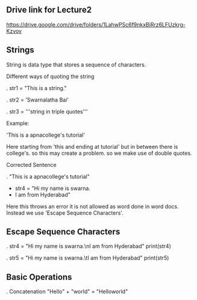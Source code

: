Drive link for Lecture2
---
   https://drive.google.com/drive/folders/1LahwPSc6f9nkxBiRrz6LFUzkrg-Kzvov 
   
Strings
---
String is data type that stores a sequence of characters.

Different ways of quoting the string

. str1 = "This is a string."

. str2 = 'Swarnalatha Bai'

. str3 = '''string in triple quotes'''

Example:

'This is a apnacollege's tutorial'

Here starting from 'this and ending at tutorial' but in between there is college's. so this may create a problem. so we make use of double quotes.

Corrected Sentence

. "This is a apnacollege's tutorial"

- str4 = "Hi my name is swarna. 
- I am from Hyderabad"

Here this throws an error it is not allowed as word done in word docs. Instead we use 'Escape Sequence Characters'.

Escape Sequence Characters
---
. str4 = "Hi my name is swarna.\nI am from Hyderabad"
print(str4)

. str5 = "Hi my name is swarna.\tI am from Hyderabad"
print(str5)

Basic Operations
---
. Concatenation
"Hello" + "world" = "Helloworld"













